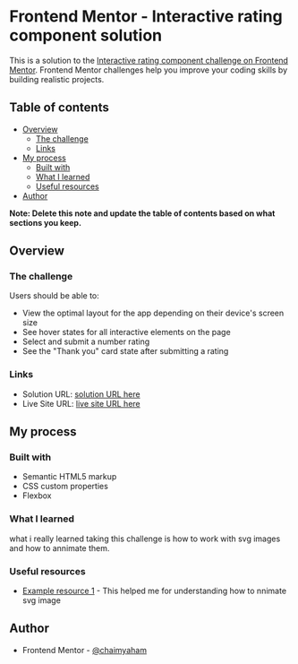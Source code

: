 # Frontend Mentor - Interactive rating component solution

This is a solution to the [Interactive rating component challenge on Frontend Mentor](https://www.frontendmentor.io/challenges/interactive-rating-component-koxpeBUmI). Frontend Mentor challenges help you improve your coding skills by building realistic projects. 

## Table of contents

- [Overview](#overview)
  - [The challenge](#the-challenge)
  - [Links](#links)
- [My process](#my-process)
  - [Built with](#built-with)
  - [What I learned](#what-i-learned)
  - [Useful resources](#useful-resources)
- [Author](#author)


**Note: Delete this note and update the table of contents based on what sections you keep.**

## Overview

### The challenge

Users should be able to:

- View the optimal layout for the app depending on their device's screen size
- See hover states for all interactive elements on the page
- Select and submit a number rating
- See the "Thank you" card state after submitting a rating

### Links

- Solution URL: [solution URL here](https://github.com/chaimyaham/interactive-rating-component-main)
- Live Site URL: [live site URL here](https://chaimyaham.github.io/interactive-rating-component-main/)

## My process

### Built with

- Semantic HTML5 markup
- CSS custom properties
- Flexbox

### What I learned

what i really learned taking this challenge is how to work with svg images and how to annimate them.




### Useful resources

- [Example resource 1](https://www.youtube.com/watch?v=gWai7fYp9PY&ab_channel=DevEd) - This helped me for understanding how to nnimate svg image


## Author


- Frontend Mentor - [@chaimyaham](https://www.frontendmentor.io/profile/chaimyaham)



